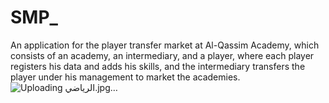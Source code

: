 # SMP_
An application for the player transfer market at Al-Qassim Academy, which consists of an academy, an intermediary, and a player, where each player registers his data and adds his skills, and the intermediary transfers the player under his management to market the academies.
![Uploading الرياضي.jpg…]()
